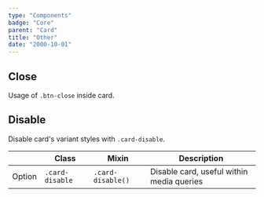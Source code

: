 ```yaml
---
type: "Components"
badge: "Core"
parent: "Card"
title: "Other"
date: "2000-10-01"
---
```


## Close

Usage of `.btn-close` inside card.

<demo>
  <demovanilla src="vanilla/components/card/close">
  </demovanilla>
</demo>

## Disable

Disable card's variant styles with `.card-disable`.

<div class="table-scroll">

|                         | Class                                     | Mixin                       | Description                   |
| ----------------------- | ----------------------------------------- | ----------------------------- | ----------------------------- |
| Option                  | `.card-disable`                | `.card-disable()`        | Disable card, useful within media queries            |

</div>

<demo>
  <demovanilla src="vanilla/components/card/disable">
  </demovanilla>
</demo>
